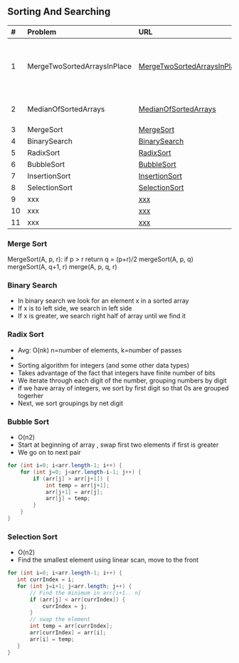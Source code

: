 ## Sorting And Searching

| # | Problem  | URL| Description| Source |
|  :-----| :------------ |:---------------| :-----| :-----|
| 1 | MergeTwoSortedArraysInPlace | [MergeTwoSortedArraysInPlace](../src/main/java/sortingAndSearching/MergeTwoSortedArraysInPlace.java) | Given 2 sorted arrays one with extra space, merge in the first | CTCI/Leetcode |
| 2 | MedianOfSortedArrays | [MedianOfSortedArrays](../src/main/java/sortingAndSearching/MedianOfSortedArrays.java) | Find Median of Sorted arrays | Source |
| 3 | MergeSort | [MergeSort](../src/main/java/sortingAndSearching/MergeSort.java) | Merge Sort | CTCI |
| 4 | BinarySearch | [BinarySearch](../src/main/java/sortingAndSearching/BinarySearch.java) | BinarySearch | CTCI |
| 5 | RadixSort | [RadixSort](../src/main/java/sortingAndSearching/RadixSort.java) | Radix Sort | CTCI |
| 6 | BubbleSort | [BubbleSort](../src/main/java/sortingAndSearching/BubbleSort.java) | BubbleSort | CTCI |
| 7 | InsertionSort | [InsertionSort](../src/main/java/sortingAndSearching/InsertionSort.java) | InsertionSort | CTCI |
| 8 | SelectionSort | [SelectionSort](../src/main/java/sortingAndSearching/SelectionSort.java) | SelectionSort | CTCI|
| 9 | xxx | [xxx](../src/main/java/sortingAndSearching/xxx.java) | Desc | Source |
| 10 | xxx | [xxx](../src/main/java/sortingAndSearching/xxx.java) | Desc | Source |
| 11 | xxx | [xxx](../src/main/java/sortingAndSearching/xxx.java) | Desc | Source |

### Merge Sort
MergeSort(A, p, r):
    if p > r 
        return
    q = (p+r)/2
    mergeSort(A, p, q)
    mergeSort(A, q+1, r)
    merge(A, p, q, r)

### Binary Search
- In binary search we look for an element x in a sorted array
- If x is to left side, we search in left side
- If x is greater, we search right half of array until we find it

### Radix Sort
- Avg: O(nk) n=number of elements, k=number of passes 
- 
- Sorting algorithm for integers (and some other data types)
- Takes advantage of the fact that integers have finite number of bits
- We iterate through each digit of the number, grouping numbers by digit
- if we have array of integers, we sort by first digit so that 0s are grouped togerher
- Next, we sort groupings by net digit 


### Bubble Sort
- O(n2)
- Start at beginning of array , swap first two elements if first is greater
- We go on to next pair

```java
for (int i=0; i<arr.length-1; i++) {
    for (int j=0; j<arr.length-i-1; j++) {
        if (arr[j] > arr[j+1]) {
            int temp = arr[j+1];
            arr[j+1] = arr[j];
            arr[j] = temp;
        }
    }
}
```
 
 ### Selection Sort
 - O(n2)
 - Find the smallest element using linear scan, move to the front
 
 ```java
for (int i=0; i<arr.length-1; i++) {
    int currIndex = i;
    for (int j=i+1; j<arr.length; j++) {
        // Find the minimum in arr[i+1.. n]
        if (arr[j] < arr[currIndex]) {
            currIndex = j;
        }
        // swap the element
        int temp = arr[currIndex];
        arr[currIndex] = arr[i];
        arr[i] = temp;
    }
}
```